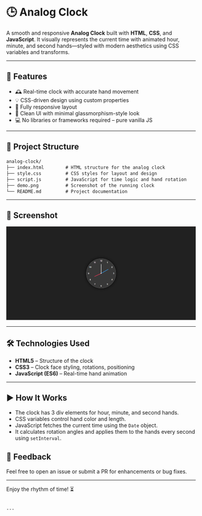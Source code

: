 
# 🕒 Analog Clock

A smooth and responsive **Analog Clock** built with **HTML**, **CSS**, and **JavaScript**. It visually represents the current time with animated hour, minute, and second hands—styled with modern aesthetics using CSS variables and transforms.

---

## 🚀 Features

- 🕰️ Real-time clock with accurate hand movement
- 💡 CSS-driven design using custom properties 
- 📱 Fully responsive layout
- 🎨 Clean UI with minimal glassmorphism-style look
- 💻 No libraries or frameworks required – pure vanilla JS

---

## 📂 Project Structure

```
analog-clock/
├── index.html        # HTML structure for the analog clock
├── style.css         # CSS styles for layout and design
├── script.js         # JavaScript for time logic and hand rotation
├── demo.png          # Screenshot of the running clock
└── README.md         # Project documentation
```

---

## 📸 Screenshot

![Analog Clock Demo](./demo.png)

---

## 🛠️ Technologies Used

- **HTML5** – Structure of the clock
- **CSS3** – Clock face styling, rotations, positioning
- **JavaScript (ES6)** – Real-time hand animation

---

## ▶️ How It Works

- The clock has 3 div elements for hour, minute, and second hands.
- CSS variables control hand color and length.
- JavaScript fetches the current time using the `Date` object.
- It calculates rotation angles and applies them to the hands every second using `setInterval`.


## 💬 Feedback

Feel free to open an issue or submit a PR for enhancements or bug fixes.

---

Enjoy the rhythm of time! ⏳
```

---
